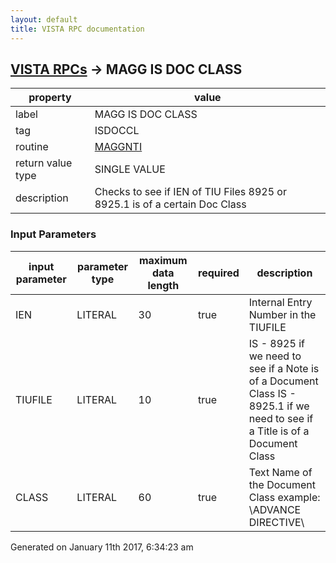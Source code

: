 ```yaml
---
layout: default
title: VISTA RPC documentation
---
```




## [VISTA RPCs](TableOfContent.md) &#8594; MAGG IS DOC CLASS 

 property | value 
--- | --- 
 label | MAGG IS DOC CLASS
 tag | ISDOCCL
 routine | [MAGGNTI](http://code.osehra.org/dox/Routine_MAGGNTI_source.html)
 return value type | SINGLE VALUE
 description | Checks to see if IEN of TIU Files 8925 or 8925.1 is of a certain Doc Class

### Input Parameters

| input parameter | parameter type | maximum data length | required | description | 
| --- | --- | --- | --- | --- | 
| IEN | LITERAL | 30 | true | Internal Entry Number in the TIUFILE | 
| TIUFILE | LITERAL | 10 | true |  IS - 8925   if we need to see if a Note is of a Document Class IS - 8925.1 if we need to see if a Title is of a Document Class | 
| CLASS | LITERAL | 60 | true | Text Name of the Document Class   example: \ADVANCE DIRECTIVE\ | 




Generated on January 11th 2017, 6:34:23 am